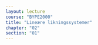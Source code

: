 ```yaml
---
layout: lecture
course: "BYPE2000"
title: "Lineære likningssystemer"
chapter: "02"
section: "01"
---
```

